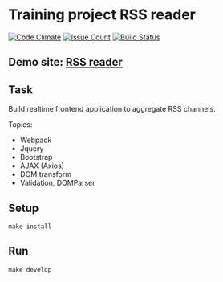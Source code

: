 # Training project RSS reader

[![Code Climate](https://codeclimate.com/github/DK-2013/frontend-project-lvl3/badges/gpa.svg)](https://codeclimate.com/github/DK-2013/frontend-project-lvl3)
[![Issue Count](https://codeclimate.com/github/DK-2013/frontend-project-lvl3/badges/issue_count.svg)](https://codeclimate.com/github/DK-2013/frontend-project-lvl3)
[![Build Status](https://travis-ci.org/DK-2013/frontend-project-lvl3.svg?branch=master)](https://travis-ci.org/DK-2013/frontend-project-lvl3)
##

## Demo site: [RSS reader](http://dk-rssreader.surge.sh/)

## Task
Build realtime frontend application to aggregate RSS channels.

Topics:
* Webpack
* Jquery
* Bootstrap
* AJAX (Axios)
* DOM transform
* Validation, DOMParser

## Setup
```shell script
make install
```
## Run
```shell script
make develop
```